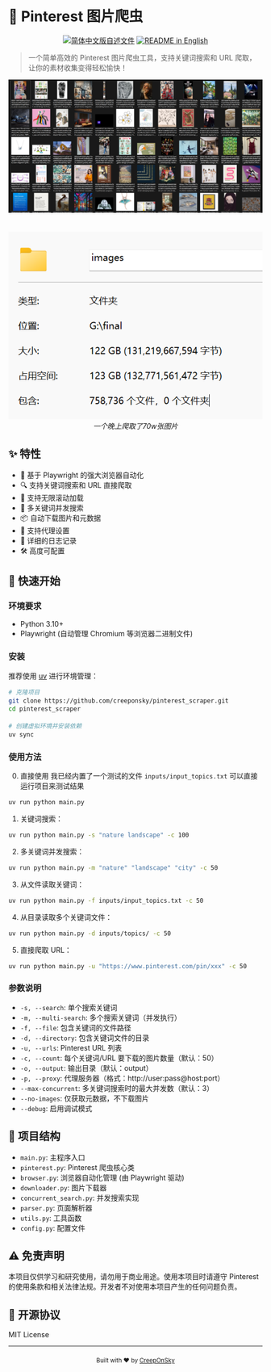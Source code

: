# 🎨 Pinterest 图片爬虫
<p align="center">
  <a href="./README.md"><img alt="简体中文版自述文件" src="https://img.shields.io/badge/简体中文-d9d9d9"></a>
  <a href="./README_EN.md"><img alt="README in English" src="https://img.shields.io/badge/English-d9d9d9"></a>
</p>


> 一个简单高效的 Pinterest 图片爬虫工具，支持关键词搜索和 URL 爬取，让你的素材收集变得轻松愉快！

<div align="center">
  <img src="assets/demo1.png" alt="爬取结果展示" width="800"/>
  <br>
  <br><br>
  <img src="assets/demo2.png" width="600"/>
  <br>
  <em>一个晚上爬取了70w张图片</em>
</div>

## ✨ 特性

- 🚀 基于 Playwright 的强大浏览器自动化
- 🔍 支持关键词搜索和 URL 直接爬取
- 🌊 支持无限滚动加载
- 🚀 多关键词并发搜索
- 📦 自动下载图片和元数据
- 🎯 支持代理设置
- 📝 详细的日志记录
- 🛠️ 高度可配置

## 🚀 快速开始

### 环境要求

- Python 3.10+
- Playwright (自动管理 Chromium 等浏览器二进制文件)

### 安装

推荐使用 [uv](https://github.com/astral-sh/uv) 进行环境管理：

```bash
# 克隆项目
git clone https://github.com/creeponsky/pinterest_scraper.git
cd pinterest_scraper

# 创建虚拟环境并安装依赖
uv sync
```

### 使用方法

0. 直接使用
   我已经内置了一个测试的文件 `inputs/input_topics.txt` 可以直接运行项目来测试结果

```bash
uv run python main.py
```

1. 关键词搜索：

```bash
uv run python main.py -s "nature landscape" -c 100
```

2. 多关键词并发搜索：

```bash
uv run python main.py -m "nature" "landscape" "city" -c 50
```

3. 从文件读取关键词：

```bash
uv run python main.py -f inputs/input_topics.txt -c 50
```

4. 从目录读取多个关键词文件：

```bash
uv run python main.py -d inputs/topics/ -c 50
```

5. 直接爬取 URL：

```bash
uv run python main.py -u "https://www.pinterest.com/pin/xxx" -c 50
```

### 参数说明

- `-s, --search`: 单个搜索关键词
- `-m, --multi-search`: 多个搜索关键词（并发执行）
- `-f, --file`: 包含关键词的文件路径
- `-d, --directory`: 包含关键词文件的目录
- `-u, --urls`: Pinterest URL 列表
- `-c, --count`: 每个关键词/URL 要下载的图片数量（默认：50）
- `-o, --output`: 输出目录（默认：output）
- `-p, --proxy`: 代理服务器（格式：http://user:pass@host:port）
- `--max-concurrent`: 多关键词搜索时的最大并发数（默认：3）
- `--no-images`: 仅获取元数据，不下载图片
- `--debug`: 启用调试模式

## 📁 项目结构

- `main.py`: 主程序入口
- `pinterest.py`: Pinterest 爬虫核心类
- `browser.py`: 浏览器自动化管理 (由 Playwright 驱动)
- `downloader.py`: 图片下载器
- `concurrent_search.py`: 并发搜索实现
- `parser.py`: 页面解析器
- `utils.py`: 工具函数
- `config.py`: 配置文件

## ⚠️ 免责声明

本项目仅供学习和研究使用，请勿用于商业用途。使用本项目时请遵守 Pinterest 的使用条款和相关法律法规。开发者不对使用本项目产生的任何问题负责。

## 📝 开源协议

MIT License

---

<div align="center">
  <sub>Built with ❤️ by <a href="https://github.com/creeponsky">CreepOnSky</a></sub>
</div>
